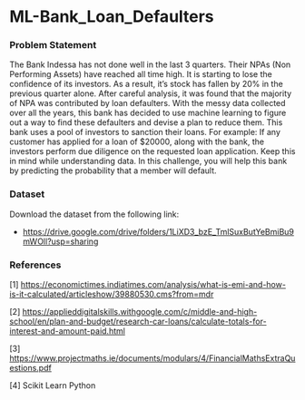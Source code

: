 # ML-Bank_Loan_Defaulters

### Problem Statement
The Bank Indessa has not done well in the last 3 quarters. Their NPAs (Non Performing Assets)
have reached all time high. It is starting to lose the confidence of its investors. As a result, it’s stock
has fallen by 20% in the previous quarter alone.
After careful analysis, it was found that the majority of NPA was contributed by loan defaulters. With
the messy data collected over all the years, this bank has decided to use machine learning to figure
out a way to find these defaulters and devise a plan to reduce them.
This bank uses a pool of investors to sanction their loans. For example: If any customer has applied
for a loan of $20000, along with the bank, the investors perform due diligence on the requested loan
application. Keep this in mind while understanding data.
In this challenge, you will help this bank by predicting the probability that a member will default.

### Dataset
Download the dataset from the following link:
- https://drive.google.com/drive/folders/1LiXD3_bzE_TmlSuxButYeBmiBu9mWOll?usp=sharing

### References 
[1] https://economictimes.indiatimes.com/analysis/what-is-emi-and-how-is-it-calculated/articleshow/39880530.cms?from=mdr

[2] https://applieddigitalskills.withgoogle.com/c/middle-and-high-school/en/plan-and-budget/research-car-loans/calculate-totals-for-interest-and-amount-paid.html

[3] https://www.projectmaths.ie/documents/modulars/4/FinancialMathsExtraQuestions.pdf

[4] Scikit Learn Python 
